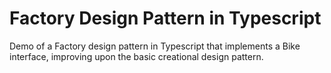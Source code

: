 # Factory Design Pattern in Typescript

Demo of a Factory design pattern in Typescript that implements a Bike interface, improving upon the basic creational design pattern.
